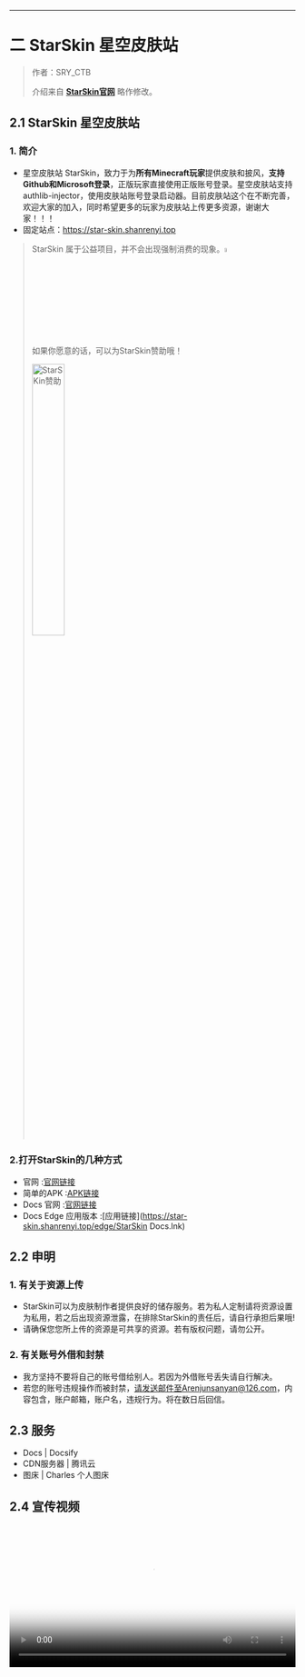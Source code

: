 ------

# 二 StarSkin 星空皮肤站

> 作者：SRY_CTB
>
> 介绍来自  **[StarSkin官网](https://star-skin.shanrenyi.top)** 略作修改。

## 2.1 StarSkin 星空皮肤站

### 1. 简介

- 星空皮肤站 StarSkin，致力于为**所有Minecraft玩家**提供皮肤和披风，**支持Github和Microsoft登录**，正版玩家直接使用正版账号登录。星空皮肤站支持authlib-injector，使用皮肤站账号登录启动器。目前皮肤站这个在不断完善，欢迎大家的加入，同时希望更多的玩家为皮肤站上传更多资源，谢谢大家！！！ 
- 固定站点：https://star-skin.shanrenyi.top


> StarSkin 属于公益项目，并不会出现强制消费的现象。<img src=https://img-2.shanrenyi.top/i/2022/10/07/633ff47066260.gif width=4% alt="StarSKin"/>
>
> 如果你愿意的话，可以为StarSkin赞助哦！
>
> <img src=https://img-2.shanrenyi.top/i/2022/12/23/63a5bf09bb626.png width=35% alt="StarSKin赞助"/>

### 2.打开StarSkin的几种方式
 - 官网 :[官网链接](https://star-skin.shanrenyi.top)
 - 简单的APK :[APK链接](https://star-skin.shanrenyi.top/apk/StarSkin.apk)
 - Docs 官网 :[官网链接](https://docs.starskin.eu.org)
 - Docs Edge 应用版本 :[应用链接](https://star-skin.shanrenyi.top/edge/StarSkin Docs.lnk)

## 2.2 申明
### 1. 有关于资源上传

 - StarSkin可以为皮肤制作者提供良好的储存服务。若为私人定制请将资源设置为私用，若之后出现资源泄露，在排除StarSkin的责任后，请自行承担后果哦!
 - 请确保您您所上传的资源是可共享的资源。若有版权问题，请勿公开。
 
### 2. 有关账号外借和封禁
 - 我方坚持不要将自己的账号借给别人。若因为外借账号丢失请自行解决。
 - 若您的账号违规操作而被封禁，请发送邮件至Arenjunsanyan@126.com，内容包含，账户邮箱，账户名，违规行为。将在数日后回信。
 
## 2.3 服务
 - Docs | Docsify
 - CDN服务器 | 腾讯云
 - 图床 | Charles 个人图床

## 2.4 宣传视频
<video width="100%" height="auto" controls poster="https://img-2.shanrenyi.top/i/2022/12/24/63a663d8ad4b4.png">
  <source src="https://starskin-file-2.shanrenyi.top/d/File-Two/starskin-1.mp4" type="video/mp4">
</video>
